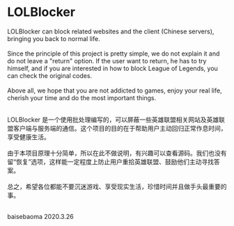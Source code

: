 # LOLBlocker
LOLBlocker can block related websites and the client (Chinese servers), bringing you back to normal life.<br/><br/>
Since the principle of this project is pretty simple, we do not explain it and do not leave a "return" option. If the user want to return, he has to try himself, and if you are interested in how to block League of Legends, you can check the original codes. <br/><br/>
Above all, we hope that you are not addicted to games, enjoy your real life, cherish your time and do the most important things.<br/><br/>

LOLBlocker 是一个使用批处理编写的，可以屏蔽一些英雄联盟相关网站及英雄联盟客户端与服务端的通信。这个项目的目的在于帮助用户主动回归正常作息时间，享受健康生活。<br/><br/>
由于本项目原理十分简单，所以在此不做说明，有兴趣可以查看源码。我们也没有留“恢复”选项，这样能一定程度上防止用户重拾英雄联盟、鼓励他们主动寻找答案。<br/><br/>
总之，希望各位都能不要沉迷游戏、享受现实生活，珍惜时间并且做手头最重要的事。<br/><br/>

baisebaoma 2020.3.26
